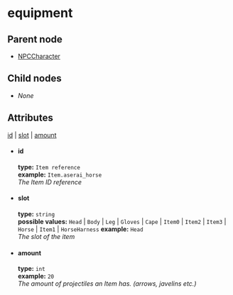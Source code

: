 # equipment

## Parent node
- [NPCCharacter](../../NPCCharacter)

## Child nodes
- *None* 

## Attributes
[id](#id) | [slot](#slot) | [amount](#amount)

- #### id
  **type:**  `Item reference`  
  **example:**  `Item.aserai_horse`  
  *The Item ID reference*  
  
- #### slot
  **type:**  `string`  
  **possible values:** `Head` | `Body` | `Leg` | `Gloves` | `Cape` | `Item0` | `Item2` | `Item3` | `Horse` | `Item1` | `HorseHarness`
  **example:**  `Head`  
  *The slot of the item*  
  
- #### amount
  **type:**  `int`  
  **example:**  `20`  
  *The amount of projectiles an Item has. (arrows, javelins etc.)*  
